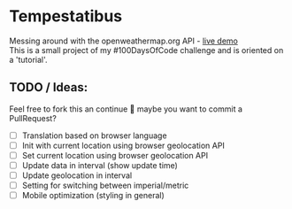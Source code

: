 # Tempestatibus
Messing around with the openweathermap.org API - [live demo](file:///F:/Repos/Tempestatibus/index.html)  
This is a small project of my #100DaysOfCode challenge and is oriented on a 'tutorial'.

## TODO / Ideas:
Feel free to fork this an continue 🙂 maybe you want to commit a PullRequest?   
- [ ] Translation based on browser language
- [ ] Init with current location using browser geolocation API
- [ ] Set current location using browser geolocation API
- [ ] Update data in interval (show update time)
- [ ] Update geolocation in interval
- [ ] Setting for switching between imperial/metric
- [ ] Mobile optimization (styling in general)